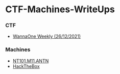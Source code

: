 # CTF-Machines-WriteUps

### CTF

- [WannaOne Weekly (26/12/2021)](WannaOne-CTF)

### Machines

- [NT101.M11.ANTN](NT101-M11-ANTN)
- [HackTheBox](HackTheBox)
